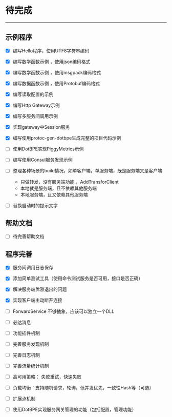 # 待完成
----


## 示例程序

- [x] 编写Hello程序，使用UTF8字符串编码
- [x] 编写数学函数示例 ，使用json编码格式
- [x] 编写数学函数示例 ，使用msgpack编码格式
- [x] 编写数据函数示例 ，使用Protobuf编码格式
- [x] 编写读取配置的示例
- [x] 编写Http Gateway示例
- [x] 编写多服务间调用示例
- [x] 实现gateway中Session服务
- [x] 编写使用protoc-gen-dotbpe生成完整的项目代码示例
- [ ] 使用DotBPE实现PiggyMetrics示例
- [ ] 编写使用Consul服务发现示例
- [ ] 整理各种场景的build情况，如单客户端，单服务端，既是服务端又是客户端
   - 只做转发，没有服务端功能 ，AddTransforClient
   - 本地就是服务端，且不依赖其他服务端
   - 本地服务端，且又依赖其他服务端
- [ ] 替换启动时的提示文字


## 帮助文档

- [ ] 待完善帮助文档

## 程序完善
- [x] 服务间调用日志保存
- [x] 添加简单测试工具（使用命令测试服务是否可用，接口是否正确）
- [x] 解决服务端优雅退出的问题
- [x] 实现客户端主动断开连接
- [ ] ForwardService 不够抽象，应该可以独立一个DLL
- [ ] 必达消息
- [ ] 功能插件机制
- [ ] 完善服务发现机制
- [ ] 完善日志机制
- [ ] 完善流量统计机制
- [ ] 高可用策略： 失败重试，快速失败
- [ ] 负载均衡：支持随机请求，轮询，低并发优先，一致性Hash等（可选）
- [ ] 扩展点机制
- [ ] 使用DotBPE实现服务网关管理的功能（包括配置，管理功能）


